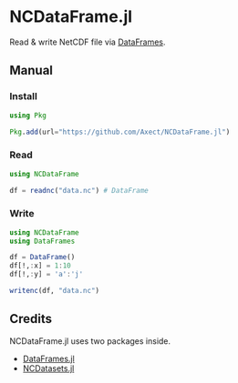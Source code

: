# NCDataFrame.jl

Read & write NetCDF file via [DataFrames](https://github.com/JuliaData/DataFrames.jl).

## Manual

### Install

```julia
using Pkg

Pkg.add(url="https://github.com/Axect/NCDataFrame.jl")
```

### Read

```julia
using NCDataFrame

df = readnc("data.nc") # DataFrame
```

### Write

```julia
using NCDataFrame
using DataFrames

df = DataFrame()
df[!,:x] = 1:10
df[!,:y] = 'a':'j'

writenc(df, "data.nc")
```

## Credits

NCDataFrame.jl uses two packages inside.

* [DataFrames.jl](https://github.com/JuliaData/DataFrames.jl)
* [NCDatasets.jl](https://github.com/Alexander-Barth/NCDatasets.jl)
